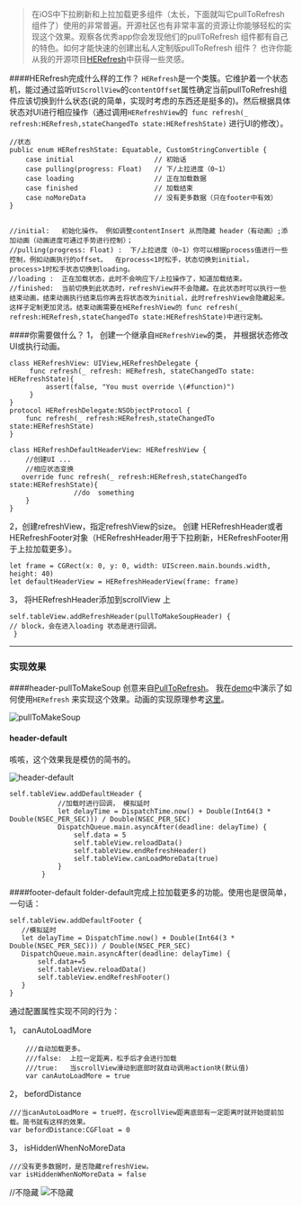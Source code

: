 > 在iOS中下拉刷新和上拉加载更多组件（太长，下面就叫它pullToRefresh 组件了）使用的非常普遍。开源社区也有非常丰富的资源让你能够轻松的实现这个效果。观察各优秀app你会发现他们的pullToRefresh 组件都有自己的特色。如何才能快速的创建出私人定制版pullToRefresh 组件？ 也许你能从我的开源项目[HERefresh](https://github.com/hejunm/HERefresh)中获得一些灵感。

####HERefresh完成什么样的工作？
`HERefresh`是一个类簇。它维护着一个状态机，能过通过监听`UIScrollView`的`contentOffset`属性确定当前pullToRefresh组件应该切换到什么状态(说的简单，实现时考虑的东西还是挺多的)。然后根据具体状态对UI进行相应操作（通过调用`HERefreshView`的` func refresh(_ refresh:HERefresh,stateChangedTo state:HERefreshState)` 进行UI的修改）。

```
//状态
public enum HERefreshState: Equatable, CustomStringConvertible {
    case initial                    // 初始话
    case pulling(progress: Float)   // 下/上拉进度（0~1）
    case loading                    // 正在加载数据
    case finished                   // 加载结束
    case noMoreData                 // 没有更多数据（只在footer中有效）
}


//initial:   初始化操作。 例如调整contentInsert 从而隐藏 header（有动画）;添加动画（动画进度可通过手势进行控制）；
//pulling(progress: Float) :  下/上拉进度（0~1）你可以根据process值进行一些控制，例如动画执行的offset。  在process<1时松手，状态切换到initial， process>1时松手状态切换到loading。
//loading :  正在加载状态，此时不会响应下/上拉操作了，知道加载结束。
//finished:  当前切换到此状态时，refreshView并不会隐藏。在此状态时可以执行一些结束动画，结束动画执行结束后你再去将状态改为initial，此时refreshView会隐藏起来。这样子定制更加灵活。结束动画需要在HERefreshView的 func refresh(_ refresh:HERefresh,stateChangedTo state:HERefreshState)中进行定制。
```


####你需要做什么？
1， 创建一个继承自`HERefreshView`的类， 并根据状态修改UI或执行动画。
```
class HERefreshView: UIView,HERefreshDelegate {
	 func refresh(_ refresh: HERefresh, stateChangedTo state: HERefreshState){
		 assert(false, "You must override \(#function)")
	 }
}
protocol HERefreshDelegate:NSObjectProtocol {
    func refresh(_ refresh:HERefresh,stateChangedTo state:HERefreshState)
}

class HERefreshDefaultHeaderView: HERefreshView {
    //创建UI ...
    //相应状态变换    
   override func refresh(_ refresh:HERefresh,stateChangedTo state:HERefreshState){
                //do  something
    }
}
```
2，创建refreshView，指定refreshView的size。 创建 HERefreshHeader或者HERefreshFooter对象（HERefreshHeader用于下拉刷新，HERefreshFooter用于上拉加载更多）。
```
let frame = CGRect(x: 0, y: 0, width: UIScreen.main.bounds.width, height: 40)
let defaultHeaderView = HERefreshHeaderView(frame: frame)
```
3， 将HERefreshHeader添加到scrollView 上
```
self.tableView.addRefreshHeader(pullToMakeSoupHeader) {
// block，会在进入loading 状态是进行回调。
 }
```

----------


### 实现效果
####header-pullToMakeSoup
 创意来自[PullToRefresh](https://github.com/Yalantis/PullToMakeSoup)。  我在[demo](https://github.com/hejunm/HERefresh)中演示了如何使用`HERefresh` 来实现这个效果。动画的实现原理参考[这里](https://yalantis.com/blog/how-we-built-customizable-pull-to-refresh-pull-to-cook-soup-animation/?utm_source=github)。

![pullToMakeSoup](http://upload-images.jianshu.io/upload_images/1748276-34e733f77318d0be?imageMogr2/auto-orient/strip)

#### header-default

咳咳，这个效果我是模仿的简书的。

![header-default](http://upload-images.jianshu.io/upload_images/1748276-8185213b22e0aa76?imageMogr2/auto-orient/strip)

```
self.tableView.addDefaultHeader {
            //加载时进行回调， 模拟延时
            let delayTime = DispatchTime.now() + Double(Int64(3 * Double(NSEC_PER_SEC))) / Double(NSEC_PER_SEC)
            DispatchQueue.main.asyncAfter(deadline: delayTime) {
                self.data = 5
                self.tableView.reloadData()
                self.tableView.endRefreshHeader()
                self.tableView.canLoadMoreData(true)
            }
        }
```

####footer-default
folder-default完成上拉加载更多的功能。使用也是很简单，一句话：

```
self.tableView.addDefaultFooter {
   //模拟延时
   let delayTime = DispatchTime.now() + Double(Int64(3 * Double(NSEC_PER_SEC))) / Double(NSEC_PER_SEC)
   DispatchQueue.main.asyncAfter(deadline: delayTime) {
       self.data+=5
       self.tableView.reloadData()
       self.tableView.endRefreshFooter()
   }
}
```

通过配置属性实现不同的行为：

1， canAutoLoadMore
```
    ///自动加载更多。
    ///false:  上拉一定距离，松手后才会进行加载
    ///true:   当scrollView滑动到底部时就自动调用action块(默认值)
    var canAutoLoadMore = true
```

2， befordDistance

```
///当canAutoLoadMore = true时，在scrollView距离底部有一定距离时就开始提前加载。简书就有这样的效果。
var befordDistance:CGFloat = 0
```

3， isHiddenWhenNoMoreData

```
///没有更多数据时，是否隐藏refreshView。
var isHiddenWhenNoMoreData = false
``` 
//不隐藏
![不隐藏](http://upload-images.jianshu.io/upload_images/1748276-b73d8b435c7c6a2d?imageMogr2/auto-orient/strip%7CimageView2/2/w/1240)
